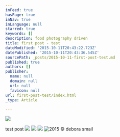 ```yaml
---
inFeed: true
hasPage: true
inNav: true
inLanguage: null
starred: true
keywords: []
description: food photography driven
title: first post - test
dateModified: '2015-10-11T20:43:22.723Z'
datePublished: '2015-10-11T20:43:36.545Z'
sourcePath: _posts/2015-10-11-first-post-test.md
published: true
authors: []
publisher:
  name: null
  domain: null
  url: null
  favicon: null
url: first-post-test/index.html
_type: Article

---
```

![](https://the-grid-user-content.s3-us-west-2.amazonaws.com/64abdc2d-5f11-4195-8e5d-7518421f6130.jpg)

test post
![](https://the-grid-user-content.s3-us-west-2.amazonaws.com/2afc5663-06a2-48e4-9e20-aa3af05b02aa.jpg)
![](https://the-grid-user-content.s3-us-west-2.amazonaws.com/3475bae6-aff4-4024-a293-dd87c46e5f5e.jpg)
![](https://the-grid-user-content.s3-us-west-2.amazonaws.com/3a89f714-a7e5-4bfb-b50c-07a8ddbc7560.jpg)
![2015 © debora smail](https://the-grid-user-content.s3-us-west-2.amazonaws.com/0d716d28-a68c-412b-9422-fae611594619.jpg)